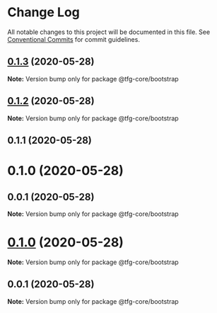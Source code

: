 # Change Log

All notable changes to this project will be documented in this file.
See [Conventional Commits](https://conventionalcommits.org) for commit guidelines.

## [0.1.3](https://github.com/isidrok/tfg/compare/@tfg-core/bootstrap@0.1.2...@tfg-core/bootstrap@0.1.3) (2020-05-28)

**Note:** Version bump only for package @tfg-core/bootstrap





## [0.1.2](https://github.com/isidrok/tfg/compare/@tfg-core/bootstrap@0.1.1...@tfg-core/bootstrap@0.1.2) (2020-05-28)

**Note:** Version bump only for package @tfg-core/bootstrap





## 0.1.1 (2020-05-28)



# 0.1.0 (2020-05-28)



## 0.0.1 (2020-05-28)

**Note:** Version bump only for package @tfg-core/bootstrap





# [0.1.0](https://github.com/isidrok/tfg/compare/v0.0.1...v0.1.0) (2020-05-28)

**Note:** Version bump only for package @tfg-core/bootstrap





## 0.0.1 (2020-05-28)

**Note:** Version bump only for package @tfg-core/bootstrap
